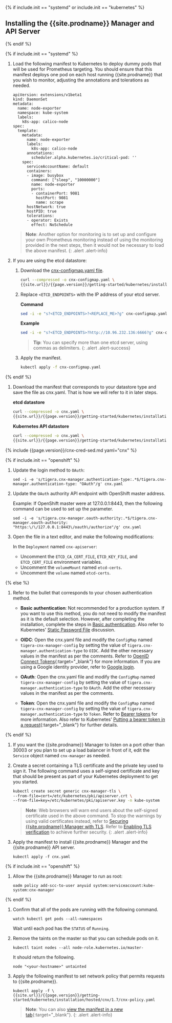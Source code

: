 {% if include.init == "systemd" or include.init == "kubernetes" %}

## <a name="install-cnx-mgr"></a>Installing the {{site.prodname}} Manager and API Server

{% endif %}

{% if include.init == "systemd" %}

1. Load the following manifest to Kubernetes to deploy dummy pods that 
   will be used for Prometheus targeting. You should ensure that this manifest 
   deploys one pod on each host running {{site.prodname}} that you wish to 
   monitor, adjusting the annotations and tolerations as needed.

   ```
   apiVersion: extensions/v1beta1
   kind: DaemonSet
   metadata:
     name: node-exporter
     namespace: kube-system
     labels:
       k8s-app: calico-node
   spec:
     template:
       metadata:
         name: node-exporter
         labels:
           k8s-app: calico-node
         annotations:
           scheduler.alpha.kubernetes.io/critical-pod: ''
       spec:
         serviceAccountName: default
         containers:
         - image: busybox
           command: ["sleep", "10000000"]
           name: node-exporter
           ports:
           - containerPort: 9081
             hostPort: 9081
             name: scrape
         hostNetwork: true
         hostPID: true
         tolerations:
         - operator: Exists
           effect: NoSchedule
   ```
   > **Note**: Another option for monitoring is to set up and configure your own 
   > Prometheus monitoring instead of using the monitoring provided in the next 
   > steps, then it would not be necessary to load the above manifest.
   {: .alert .alert-info}


1. If you are using the etcd datastore: 

   1. Download the [cnx-configmap.yaml file](hosted/cnx/1.7/cnx-configmap.yaml).
   
      ```bash
      curl --compressed -o cnx-configmap.yaml \
      {{site.url}}/{{page.version}}/getting-started/kubernetes/installation/hosted/cnx/1.7/cnx-configmap.yaml
      ```
   
   1. Replace `<ETCD_ENDPOINTS>` with the IP address of your etcd server.
     
      **Command**
      ```bash
      sed -i -e "s?<ETCD_ENDPOINTS>?<REPLACE_ME>?g" cnx-configmap.yaml
      ```

      **Example**
      ```bash
      sed -i -e "s?<ETCD_ENDPOINTS>?http://10.96.232.136:6666?g" cnx-configmap.yaml
      ```
         
      > **Tip**: You can specify more than one etcd server, using commas as delimiters.
      {: .alert .alert-success}
     
   1. Apply the manifest.
     
      ```bash
      kubectl apply -f cnx-configmap.yaml
      ```
   
{% endif %}

1. Download the manifest that corresponds to your datastore type and save the file 
   as cnx.yaml. That is how we will refer to it in later steps. 
   
   **etcd datastore**
   ```bash
   curl --compressed -o cnx.yaml \
   {{site.url}}/{{page.version}}/getting-started/kubernetes/installation/hosted/cnx/1.7/cnx-etcd.yaml
   ```
   
   **Kubernetes API datastore**
   ```bash
   curl --compressed -o cnx.yaml \
   {{site.url}}/{{page.version}}/getting-started/kubernetes/installation/hosted/cnx/1.7/cnx-kdd.yaml
   ```

{% include {{page.version}}/cnx-cred-sed.md yaml="cnx" %}

{% if include.init == "openshift" %}

1. Update the login method to `OAuth`:

       sed -i -e 's/tigera.cnx-manager.authentication-type:.*$/tigera.cnx-manager.authentication-type: "OAuth"/g' cnx.yaml

1. Update the `OAuth` authority API endpoint with OpenShift master address.

   Example: If OpenShift master were at 127.0.0.1:8443, then the following command can be used to set up the parameter.

       sed -i -e 's/tigera.cnx-manager.oauth-authority:.*$/tigera.cnx-manager.oauth-authority: "https:\/\/127.0.0.1:8443\/oauth\/authorize"/g' cnx.yaml

1. Open the file in a text editor, and make the following modifications:

   In the `Deployment` named `cnx-apiserver`:

   - Uncomment the `ETCD_CA_CERT_FILE`, `ETCD_KEY_FILE`, and `ETCD_CERT_FILE` environment variables.
   - Uncomment the `volumeMount` named `etcd-certs`.
   - Uncomment the `volume` named `etcd-certs`. 

{% else %}

1. Refer to the bullet that corresponds to your chosen authentication method. 

   - **Basic authentication**: Not recommended for a production system. If you want to use this method,
     you do not need to modify the manifest as it is the default selection. However, after completing 
     the installation, complete the steps in [Basic authentication]({{site.url}}/{{page.version}}/reference/cnx/authentication#basic-authentication). Also refer to Kubernetes' [Static Password File](https://kubernetes.io/docs/admin/authentication/#static-password-file) discussion.
     
   - **OIDC**: Open the cnx.yaml file and modify the `ConfigMap` named `tigera-cnx-manager-config`
     by setting the value of `tigera.cnx-manager.authentication-type` to `OIDC`.
     Add the other necessary values in the manifest as per the comments. Refer to 
     [OpenID Connect Tokens](https://kubernetes.io/docs/admin/authentication/#openid-connect-tokens){:target="_blank"}
     for more information. If you are using a Google identity provider, refer to
     [Google login]({{site.url}}/{{page.version}}/reference/cnx/authentication#google-login).
     
   - **OAuth**: Open the cnx.yaml file and modify the `ConfigMap` named `tigera-cnx-manager-config`
     by setting the value of `tigera.cnx-manager.authentication-type` to `OAuth`.
     Add the other necessary values in the manifest as per the comments.
   
   - **Token**: Open the cnx.yaml file and modify the `ConfigMap` named `tigera-cnx-manager-config`
     by setting the value of `tigera.cnx-manager.authentication-type` to `Token`.
     Refer to [Bearer tokens]({{site.url}}/{{page.version}}/reference/cnx/authentication#bearer-tokens)
     for more information. Also refer to Kubernetes' [Putting a bearer token in a request](https://kubernetes.io/docs/admin/authentication/#putting-a-bearer-token-in-a-request){:target="_blank"} 
     for further details.<br>
   
{% endif %}

1. If you want the {{site.prodname}} Manager to listen on a port other than
   30003 or you plan to set up a load balancer in front of it, edit the 
   `Service` object named `cnx-manager` as needed.  

1. Create a secret containing a TLS certificate and the private key used to
   sign it. The following command uses a self-signed certificate and key that
   should be present as part of your Kubernetes deployment to get you started. 

   ```bash
   kubectl create secret generic cnx-manager-tls \
   --from-file=cert=/etc/kubernetes/pki/apiserver.crt \
   --from-file=key=/etc/kubernetes/pki/apiserver.key -n kube-system
   ```
   
   > **Note**: Web browsers will warn end users about the self-signed certificate 
   > used in the above command. To stop the warnings by using valid certificates 
   > instead, refer to [Securing {{site.prodname}} Manager with TLS]({{site.url}}/{{page.version}}/reference/cnx/securing-with-tls).
   > Refer to [Enabling TLS verification]({{site.url}}/{{page.version}}/reference/cnx/enabling-tls-verification) 
   > to achieve further security.
   {: .alert .alert-info}

1. Apply the manifest to install {{site.prodname}} Manager and the {{site.prodname}} API server.

   ```
   kubectl apply -f cnx.yaml
   ```

{% if include.init == "openshift" %}

1. Allow the {{site.prodname}} Manager to run as root:

       oadm policy add-scc-to-user anyuid system:serviceaccount:kube-system:cnx-manager

{% endif %}

1. Confirm that all of the pods are running with the following command.

   ```
   watch kubectl get pods --all-namespaces
   ```

   Wait until each pod has the `STATUS` of `Running`.

1. Remove the taints on the master so that you can schedule pods on it.
   ```
   kubectl taint nodes --all node-role.kubernetes.io/master-
   ```

   It should return the following.
   ```
   node "<your-hostname>" untainted
   ```

1. Apply the following manifest to set network policy that permits requests to {{site.prodname}}. 

   ```
   kubectl apply -f \
   {{site.url}}/{{page.version}}/getting-started/kubernetes/installation/hosted/cnx/1.7/cnx-policy.yaml
   ```
   
   > **Note**: You can also 
   > [view the manifest in a new tab]({{site.url}}/{{page.version}}/getting-started/kubernetes/installation/hosted/cnx/1.7/cnx-policy.yaml){:target="_blank"}.
   {: .alert .alert-info}
